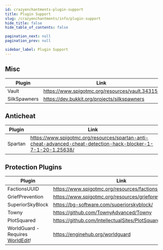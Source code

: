 ```yaml
---
id: crazyenchantments-plugin-support
title: Plugin Support
slug: /crazyenchantments/info/plugin-support
hide_title: false
hide_table_of_contents: false

pagination_next: null
pagination_prev: null

sidebar_label: Plugin Support
---
```

## Misc
| Plugin       | Link                                            |
|--------------|-------------------------------------------------|
| Vault        | https://www.spigotmc.org/resources/vault.34315/ |
| SilkSpawners | https://dev.bukkit.org/projects/silkspawners    |

## Anticheat 
| Plugin       |  Link                                                                                                         |
|--------------|---------------------------------------------------------------------------------------------------------------|
| Spartan      | https://www.spigotmc.org/resources/spartan-anti-cheat-advanced-cheat-detection-hack-blocker-1-7-1-20-1.25638/ |

## Protection Plugins
| Plugin                                                               | Link                                                                                    |
|----------------------------------------------------------------------|-----------------------------------------------------------------------------------------|
| FactionsUUID                                                         | https://www.spigotmc.org/resources/factionsuuid.1035/                                   |
| GriefPrevention                                                      | https://www.spigotmc.org/resources/griefprevention.1884/                                |
| SuperiorSkyBlock                                                     | https://bg-software.com/superiorskyblock/                                               |
| Towny                                                                | https://github.com/TownyAdvanced/Towny                                                  |
| PlotSquared                                                          | https://github.com/IntellectualSites/PlotSquared/                                       |
| WorldGuard - Requires [WorldEdit](https://enginehub.org/worldedit)!  | https://enginehub.org/worldguard                                                        |